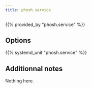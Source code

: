 ```yaml
---
title: phosh.service
---
```


{{% provided_by "phosh.service" %}}

## Options

{{% systemd_unit "phosh.service" %}}

## Additionnal notes

Nothing here.